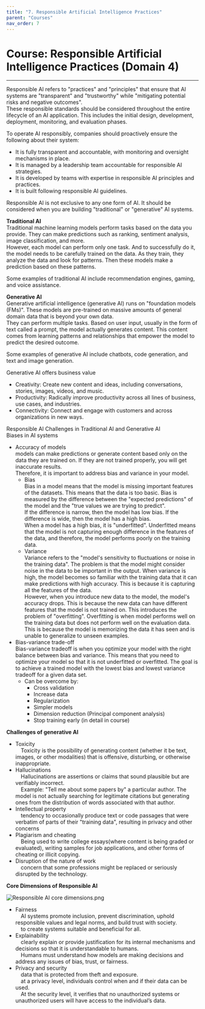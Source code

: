 ```yaml
---
title: "7. Responsible Artificial Intelligence Practices"
parent: "Courses"
nav_order: 7
---
```


# Course: Responsible Artificial Intelligence Practices (Domain 4)

---

Responsible AI refers to "practices" and "principles" that ensure that AI systems are "transparent" and "trustworthy" while "mitigating potential risks and negative outcomes".  
These responsible standards should be considered throughout the entire lifecycle of an AI application. This includes the initial design, development, deployment, monitoring, and evaluation phases.  

To operate AI responsibly, companies should proactively ensure the following about their system:  
  - It is fully transparent and accountable, with monitoring and oversight mechanisms in place.
  - It is managed by a leadership team accountable for responsible AI strategies.
  - It is developed by teams with expertise in responsible AI principles and practices.
  - It is built following responsible AI guidelines.

Responsible AI is not exclusive to any one form of AI. It should be considered when you are building "traditional" or "generative" AI systems.

**Traditional AI**  
  Traditional machine learning models perform tasks based on the data you provide. They can make predictions such as ranking, sentiment analysis, image classification, and more.  
  However, each model can perform only one task. And to successfully do it, the model needs to be carefully trained on the data. As they train, they analyze the data and look for patterns. Then these models make a prediction based on these patterns.  

  Some examples of traditional AI include recommendation engines, gaming, and voice assistance.  

**Generative AI**  
  Generative artificial intelligence (generative AI) runs on "foundation models (FMs)". These models are pre-trained on massive amounts of general domain data that is beyond your own data.  
  They can perform multiple tasks. Based on user input, usually in the form of text called a prompt, the model actually generates content. This content comes from learning patterns and relationships that empower the model to predict the desired outcome.  

  Some examples of generative AI include chatbots, code generation, and text and image generation.  

Generative AI offers business value
  - Creativity: Create new content and ideas, including conversations, stories, images, videos, and music.
  - Productivity: Radically improve productivity across all lines of business, use cases, and industries.
  - Connectivity: Connect and engage with customers and across organizations in new ways.


Responsible AI Challenges in Traditional AI and Generative AI  
Biases in AI systems  
- Accuracy of models  
    models can make predictions or generate content based only on the data they are trained on. If they are not trained properly, you will get inaccurate results.  
    Therefore, it is important to address bias and variance in your model.  
    - Bias  
      Bias in a model means that the model is missing important features of the datasets. This means that the data is too basic. Bias is measured by the difference between the "expected predictions" of the model and the "true values we are trying to predict".  
      If the difference is narrow, then the model has low bias. If the difference is wide, then the model has a high bias.  
      When a model has a high bias, it is "underfitted". Underfitted means that the model is not capturing enough difference in the features of the data, and therefore, the model performs poorly on the training data.  
    - Variance  
      Variance refers to the "model's sensitivity to fluctuations or noise in the training data". The problem is that the model might consider noise in the data to be important in the output. When variance is high, the model becomes so familiar with the training data that it can make predictions with high accuracy. This is because it is capturing all the features of the data.  
      However, when you introduce new data to the model, the model's accuracy drops. This is because the new data can have different features that the model is not trained on. This introduces the problem of "overfitting". Overfitting is when model performs well on the training data but does not perform well on the evaluation data. This is because the model is memorizing the data it has seen and is unable to generalize to unseen examples.  
- Bias-variance trade-off  
    Bias-variance tradeoff is when you optimize your model with the right balance between bias and variance. This means that you need to optimize your model so that it is not underfitted or overfitted. The goal is to achieve a trained model with the lowest bias and lowest variance tradeoff for a given data set.  
    - Can be overcome by:  
      - Cross validation
      - Increase data
      - Regularization
      - Simpler models
      - Dimension reduction (Principal component analysis)
      - Stop training early
      (in detail in course)  

**Challenges of generative AI**
- Toxicity  
 Toxicity is the possibility of generating content (whether it be text, images, or other modalities) that is offensive, disturbing, or otherwise inappropriate.  
- Hallucinations  
 Hallucinations are assertions or claims that sound plausible but are verifiably incorrect.  
 Example: "Tell me about some papers by" a particular author. The model is not actually searching for legitimate citations but generating ones from the distribution of words associated with that author.  
- Intellectual property  
 tendency to occasionally produce text or code passages that were verbatim of parts of their "training data", resulting in privacy and other concerns  
- Plagiarism and cheating  
 Being used to write college essays(where content is being graded or evaluated), writing samples for job applications, and other forms of cheating or illicit copying.  
- Disruption of the nature of work  
 concern that some professions might be replaced or seriously disrupted by the technology.  

**Core Dimensions of Responsible AI**

![Responsible AI core dimensions.png]({{site.baseurl}}/assets/images/getting-started/Responsible%20AI%20core%20dimensions.png)

- Fairness  
 AI systems promote inclusion, prevent discrimination, uphold responsible values and legal norms, and build trust with society.  
 to create systems suitable and beneficial for all.  
- Explainability  
 clearly explain or provide justification for its internal mechanisms and decisions so that it is understandable to humans.  
 Humans must understand how models are making decisions and address any issues of bias, trust, or fairness.
- Privacy and security  
 data that is protected from theft and exposure.  
 at a privacy level, individuals control when and if their data can be used.  
 At the security level, it verifies that no unauthorized systems or unauthorized users will have access to the individual’s data.  

